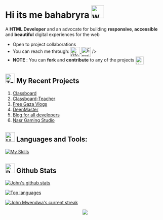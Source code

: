 # Hi its me bahabryra <img src="https://user-images.githubusercontent.com/72663882/171687151-bb31c996-c9d2-49c8-b593-734946893b23.gif" alt="waving hand gif" aria-hidden="true" width="40" />

A **HTML Developer**  and an advocate for building **responsive**, **accessible** and **beautiful** digital experiences for the web 
- Open to project collaborations
- You can reach me through: <a href="https://forms.gle/VcZ35Gyw8uoQF1Du7" title="Portfolio"><img alt="Gform"  src="https://img.shields.io/badge/website-f59042?style=for-the-badge&logo=About.me&logoColor=white" height="30" align="center"/> </a> <a href="mailto:Riyadbahaby@yahoo.com" title="Email"><img alt="Email" src="https://img.shields.io/badge/Gmail-D14836?style=for-the-badge&logo=gmail&logoColor=white" height="30" align="center"/></a> /></a> 
- **NOTE** : You can **fork** and **contribute** to any of the projects <img src="https://raw.githubusercontent.com/Tarikul-Islam-Anik/Animated-Fluent-Emojis/master/Emojis/Hand%20gestures/Handshake.png" alt="Handshake" width="25" height="25" align="center" />

[- Currently working on <a href="https://book-commerce-murex.vercel.app/">book commerce</a>]::
 
## <img src="https://raw.githubusercontent.com/Tarikul-Islam-Anik/Animated-Fluent-Emojis/master/Emojis/People/Technologist.png" alt="Technologist" width="30" height="30" /> My Recent Projects 

 1. [Classboard](https://superhardalgebraproblems.github.io/)
 2. [Classboard-Teacher](https://classboard-teacher.github.io)
 3. [Free Gaza Vlogs](https://free-gaza-vlogs.github.io)
 4. [DeenMaster](https://scratch.mit.edu/users/DeenMaster-Offical/)
 5. [Blog for all developers](https://developers-home.vercel.app/)
 6. [Nasr Gaming Studio](https://www.canva.com/design/DAGSn0O9vFQ/k_mjfH-fhIi3Yeg6WOVhrQ/watch?utm_content=DAGSn0O9vFQ&utm_campaign=designshare&utm_medium=link&utm_source=editor)


## <img src="https://raw.githubusercontent.com/Tarikul-Islam-Anik/Animated-Fluent-Emojis/master/Emojis/Objects/Hammer%20and%20Wrench.png" alt="Hammer and Wrench" width="30" height="30" /> **Languages and Tools:**  
[![My Skills](https://skillicons.dev/icons?i=html,css,js,firebase,md,github,vscode,stackoverflow&perline=13)](#)

## <img src="https://raw.githubusercontent.com/Tarikul-Islam-Anik/Animated-Fluent-Emojis/master/Emojis/Travel%20and%20places/Rocket.png" alt="Rocket" width="30" height="30" /> Github Stats 

 [![John's github stats](https://bad-apple-github-readme.vercel.app/api?username=superhardalgebraproblems&show_icons=true&count_private=true&line_height=20&icon_color=00b3ff&theme=blue-green&title_color=00b3ff)](#)
 
 [![Top languages](https://github-readme-mwendwa.vercel.app/api/top-langs/?username=bahabryra&layout=compact&count_private=true&theme=blue-green&title_color=00b3ff)](#)

[![John Mwendwa's current streak](https://streak-stats.demolab.com/?user=bahabryra&count_private=true&theme=blue-green&title_color=00b3ff)](#)

<p align="center">
     <img src="https://capsule-render.vercel.app/api?type=waving&color=gradient&height=100&section=footer"/>
</p>

